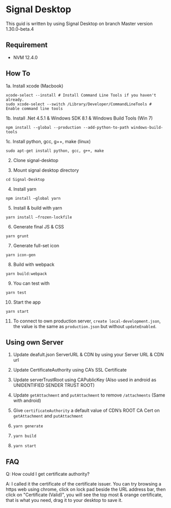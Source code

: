 # Signal Desktop
This guid is written by using Signal Desktop on branch Master version 1.30.0-beta.4

## Requirement
* NVM 12.4.0

## How To
1a. Install xcode (Macbook)
```
xcode-select --install # Install Command Line Tools if you haven't already.
sudo xcode-select --switch /Library/Developer/CommandLineTools # Enable command line tools
```

1b. Install .Net 4.5.1 & Windows SDK 8.1 & Windows Build Tools (Win 7)
```
npm install --global --production --add-python-to-path windows-build-tools
```

1c. Install python, gcc, g++, make (linux)
```
sudo apt-get install python, gcc, g++, make
```

2. Clone signal-desktop

3. Mount signal desktop directory
```
cd Signal-Desktop
```

4. Install yarn
```
npm install —global yarn
```

5. Install & build with yarn
```
yarn install —frozen-lockfile
```

6. Generate final JS & CSS
```
yarn grunt
```

7. Generate full-set icon
```
yarn icon-gen
```

8. Build with webpack
```
yarn build:webpack
```

9. You can test with
```
yarn test 
```

10. Start the app
```
yarn start
```

11. To connect to own production server, `create local-development.json`, the value is the same as `production.json` but without `updateEnabled`.


## Using own Server
1. Update deafult.json ServerURL & CDN by using your Server URL & CDN url

2. Update CertificateAuthority using CA’s SSL Certificate

3. Update serverTrustRoot using CAPublicKey (Also used in android as UNIDENTIFIED SENDER TRUST ROOT)

4. Update `getAttachment` and `putAttachment` to remove `/attachments` (Same with android)

5. Give `certificateAuthority` a default value of CDN’s ROOT CA Cert on `getAttachment` and `putAttachment`

6. `yarn generate`

7. `yarn build`

8. `yarn start`


## FAQ
Q: How could I get certificate authority?

A: I called it the certificate of the certificate issuer. You can try browsing a https web using chrome, click on lock pad beside the URL address bar, then click on "Certificate (Valid)", you will see the top most & orange certificate, that is what you need, drag it to your desktop to save it.
